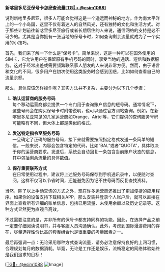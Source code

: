 **新喀里多尼亚保号卡怎麽查流量[[TG💪+ @esim1088](https://t.me/s/esim1088)]**

说到新喀里多尼亚，很多人可能会觉得这是一个遥远而神秘的地方。作为南太平洋上的一个小岛国，这里不仅有着迷人的自然风光，还有独特的文化和生活方式。对于那些计划前往新喀里多尼亚旅行或者长期居住的人来说，通信网络的支持是必不可少的。尤其是当你拥有一张当地的保号卡时，如何查询剩余流量就成为了一个实用的小技巧。

首先，我们来了解一下什么是“保号卡”。简单来说，这是一种可以在国外使用的SIM卡，它允许用户在保留原有手机号码的同时，享受当地的通话、短信和数据服务。这对于经常出差或需要频繁联系家人朋友的人来说非常方便。然而，由于语言和文化的不同，很多用户在初次使用这类服务时会感到困惑，比如如何查看自己的流量余额。

那么，具体应该怎样操作呢？其实方法并不复杂，主要分为以下几个步骤：

1. **确认运营商的服务号码**  
   每个移动运营商都会提供一个专门用于查询账户信息的短号码。通常情况下，这些号码会在购买保号卡时附带说明，也可以通过官方网站查询。例如，在新喀里多尼亚常见的几家运营商如Orange、Airtel等，它们提供的查询服务号码可能略有不同，但大体上都是类似的格式。

2. **发送特定指令至服务号码**  
   一旦确定了正确的服务号码，接下来就需要按照指定格式发送一条简单的短信。一般来说，内容会包含特定的代码，比如“BAL”或者“QUOTA”，具体取决于你的运营商要求。发送后，系统会自动回复一条包含当前账户状态的信息，其中包括剩余流量的具体数值。

3. **保存重要联系方式**  
   在日常使用过程中，建议将上述服务号码保存到手机通讯录中，以便随时查阅。这样不仅可以节省时间，还能避免因为记不住号码而反复查找资料。

当然，除了以上手动查询的方式之外，现在许多运营商还推出了更加便捷的应用程序。如果你的设备支持下载相关APP，那么安装并登录个人账户后，就可以直接在界面上查看所有详细的账单信息，包括已用流量、未使用余额以及历史记录等。这种方式显然更为直观且高效。

不过需要注意的是，并非所有的保号卡都支持同样的功能。因此，在选择产品之前一定要仔细阅读说明书，并与客服人员沟通确认。此外，考虑到国际漫游费用的存在，尽量选择性价比高的套餐组合也是很重要的考量因素之一。

最后再强调一点：无论采用哪种方式查询流量，请务必注意保持良好的上网习惯，合理规划每月的数据消耗。毕竟，无论是工作还是娱乐，流畅稳定的网络体验始终是我们追求的目标！

[[TG💪+ @esim1088](https://t.me/s/esim1088) ![Image](https://i.postimg.cc/4NQfJmqS/Snipaste-2025-05-13-00-14-12.png)]